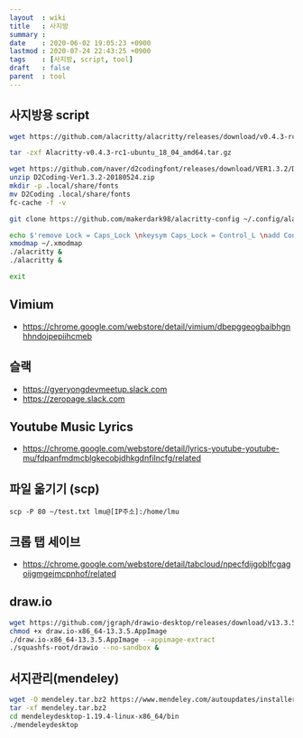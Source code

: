 ```yaml
---
layout  : wiki
title   : 사지방
summary : 
date    : 2020-06-02 19:05:23 +0900
lastmod : 2020-07-24 22:43:25 +0900
tags    : [사지방, script, tool]
draft   : false
parent  : tool
---
```


## 사지방용 script
```bash
wget https://github.com/alacritty/alacritty/releases/download/v0.4.3-rc1/Alacritty-v0.4.3-rc1-ubuntu_18_04_amd64.tar.gz

tar -zxf Alacritty-v0.4.3-rc1-ubuntu_18_04_amd64.tar.gz

wget https://github.com/naver/d2codingfont/releases/download/VER1.3.2/D2Coding-Ver1.3.2-20180524.zip
unzip D2Coding-Ver1.3.2-20180524.zip
mkdir -p .local/share/fonts
mv D2Coding .local/share/fonts
fc-cache -f -v 

git clone https://github.com/makerdark98/alacritty-config ~/.config/alacritty

echo $'remove Lock = Caps_Lock \nkeysym Caps_Lock = Control_L \nadd Control = Control_L' >> ~/.xmodmap
xmodmap ~/.xmodmap
./alacritty &
./alacritty &

exit
```

## Vimium
 * https://chrome.google.com/webstore/detail/vimium/dbepggeogbaibhgnhhndojpepiihcmeb
## 슬랙
 * https://gyeryongdevmeetup.slack.com
 * https://zeropage.slack.com

## Youtube Music Lyrics
 * https://chrome.google.com/webstore/detail/lyrics-youtube-youtube-mu/fdpanfmdmcblgkecobjdhkgdnfilncfg/related

## 파일 옮기기 (scp)
```
scp -P 80 ~/test.txt lmu@[IP주소]:/home/lmu
```

## 크롭 탭 세이브
 * https://chrome.google.com/webstore/detail/tabcloud/npecfdijgoblfcgagoijgmgejmcpnhof/related

## draw.io
```bash
wget https://github.com/jgraph/drawio-desktop/releases/download/v13.3.5/draw.io-x86_64-13.3.5.AppImage
chmod +x draw.io-x86_64-13.3.5.AppImage
./draw.io-x86_64-13.3.5.AppImage --appimage-extract
./squashfs-root/drawio --no-sandbox &
```

## 서지관리(mendeley)
```bash
wget -O mendeley.tar.bz2 https://www.mendeley.com/autoupdates/installer/Linux-x64/stable-incoming
tar -xf mendeley.tar.bz2
cd mendeleydesktop-1.19.4-linux-x86_64/bin
./mendeleydesktop
```
